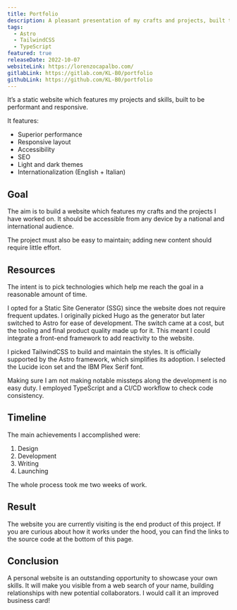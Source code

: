 ```yaml
---
title: Portfolio
description: A pleasant presentation of my crafts and projects, built to be responsive and quick to load.
tags:
  - Astro
  - TailwindCSS
  - TypeScript
featured: true
releaseDate: 2022-10-07
websiteLink: https://lorenzocapalbo.com/
gitlabLink: https://gitlab.com/KL-B0/portfolio
githubLink: https://github.com/KL-B0/portfolio
---
```


It’s a static website which features my projects and skills, built to be performant and responsive.

It features:

- Superior performance
- Responsive layout
- Accessibility
- SEO
- Light and dark themes
- Internationalization (English + Italian)

## Goal

The aim is to build a website which features my crafts and the projects I have worked on.
It should be accessible from any device by a national and international audience.

The project must also be easy to maintain; adding new content should require little effort.

## Resources

The intent is to pick technologies which help me reach the goal in a reasonable amount of time.

I opted for a Static Site Generator (SSG) since the website does not require frequent updates.
I originally picked Hugo as the generator but later switched to Astro for ease of development.
The switch came at a cost, but the tooling and final product quality made up for it.
This meant I could integrate a front-end framework to add reactivity to the website.

I picked TailwindCSS to build and maintain the styles.
It is officially supported by the Astro framework, which simplifies its adoption.
I selected the Lucide icon set and the IBM Plex Serif font.

Making sure I am not making notable missteps along the development is no easy duty.
I employed TypeScript and a CI/CD workflow to check code consistency.

## Timeline

The main achievements I accomplished were:

1. Design
2. Development
3. Writing
4. Launching

The whole process took me two weeks of work.

## Result

The website you are currently visiting is the end product of this project.
If you are curious about how it works under the hood, you can find the links to the source code at the bottom of this page.

## Conclusion

A personal website is an outstanding opportunity to showcase your own skills.
It will make you visible from a web search of your name, building relationships with new potential collaborators.
I would call it an improved business card!
